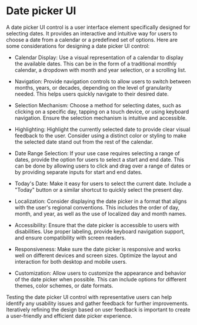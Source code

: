 # Date picker UI

A date picker UI control is a user interface element specifically designed for selecting dates. It provides an interactive and intuitive way for users to choose a date from a calendar or a predefined set of options. Here are some considerations for designing a date picker UI control:

* Calendar Display: Use a visual representation of a calendar to display the available dates. This can be in the form of a traditional monthly calendar, a dropdown with month and year selection, or a scrolling list.

* Navigation: Provide navigation controls to allow users to switch between months, years, or decades, depending on the level of granularity needed. This helps users quickly navigate to their desired date.

* Selection Mechanism: Choose a method for selecting dates, such as clicking on a specific day, tapping on a touch device, or using keyboard navigation. Ensure the selection mechanism is intuitive and accessible.

* Highlighting: Highlight the currently selected date to provide clear visual feedback to the user. Consider using a distinct color or styling to make the selected date stand out from the rest of the calendar.

* Date Range Selection: If your use case requires selecting a range of dates, provide the option for users to select a start and end date. This can be done by allowing users to click and drag over a range of dates or by providing separate inputs for start and end dates.

* Today's Date: Make it easy for users to select the current date. Include a "Today" button or a similar shortcut to quickly select the present day.

* Localization: Consider displaying the date picker in a format that aligns with the user's regional conventions. This includes the order of day, month, and year, as well as the use of localized day and month names.

* Accessibility: Ensure that the date picker is accessible to users with disabilities. Use proper labeling, provide keyboard navigation support, and ensure compatibility with screen readers.

* Responsiveness: Make sure the date picker is responsive and works well on different devices and screen sizes. Optimize the layout and interaction for both desktop and mobile users.

* Customization: Allow users to customize the appearance and behavior of the date picker when possible. This can include options for different themes, color schemes, or date formats.

Testing the date picker UI control with representative users can help identify any usability issues and gather feedback for further improvements. Iteratively refining the design based on user feedback is important to create a user-friendly and efficient date picker experience.